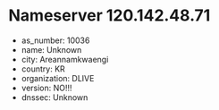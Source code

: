 # Nameserver 120.142.48.71

* as_number: 10036
* name: Unknown
* city: Areannamkwaengi
* country: KR
* organization: DLIVE
* version: NO!!!
* dnssec: Unknown
